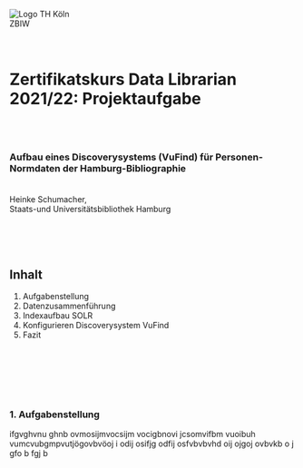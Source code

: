 ![Logo TH Köln](images/)<br/>
ZBIW
<br/><br/><br/>
# Zertifikatskurs Data Librarian 2021/22: Projektaufgabe
<br/><br/>

### Aufbau eines Discoverysystems (VuFind) für Personen-Normdaten der Hamburg-Bibliographie<br/><br/>
Heinke Schumacher,<br/>
Staats-und Universitätsbibliothek Hamburg

<br/><br/><br/>

## Inhalt
1. Aufgabenstellung<br/>
2. Datenzusammenführung<br/>
3. Indexaufbau SOLR<br/>
4. Konfigurieren Discoverysystem VuFind<br/>
5. Fazit


<br/><br/><br/><br/><br/>

### 1. Aufgabenstellung

ifgvghvnu ghnb ovmosijmvocsijm vocigbnovi jcsomvifbm vuoibuh vumcvubgmpvutjögovbvöoj i odij osifjg odfij osfvbvbvhd oij ojgoj ovbvkb o j gfo  b fgj b





